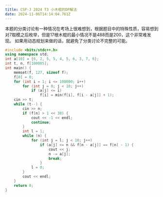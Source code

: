 ```yaml
---
title: CSP-J 2024 T3 小木棍的DP解法
date: 2024-11-06T14:14:04.761Z
---
```


本题的分类讨论有一种情况在考场上很难想到，根据题目中的特殊性质，容易想到对7取模之后枚举，但是17根木棍的最小情况不是488而是200，这个非常难发现。
如果用动态规划来做的话，就避免了分类讨论不完整的可能。
```cpp
#include <bits/stdc++.h>
using namespace std;
int a[10] = {6, 2, 5, 5, 4, 5, 6, 3, 7, 6};
int t, n, f[100005];
int main() {
	memset(f, 127, sizeof f);
	f[0] = 0;
	for (int i = 1; i <= 100000; i++)
		for (int j = 0; j < 10; j++)
			if (a[j] <= i)
				f[i] = min(f[i], f[i - a[j]] + 1);
	cin >> t;
	while (t--) {
		cin >> n;
		if (f[n] > 1 << 30) {
			cout << -1 << endl;
			continue;
		}
		int l = 1;
		while (n) {
			for (int j = l; j < 10; j++)
				if (a[j] <= n && f[n - a[j]] == f[n] - 1) {
					cout << j;
					n -= a[j];
					break;
				}
			l = 0;
		}
		cout << endl;
	}
	return 0;
}
```